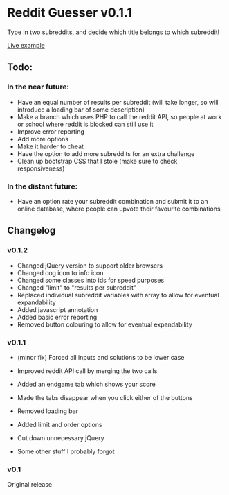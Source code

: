 # Reddit Guesser v0.1.1

Type in two subreddits, and decide which title belongs to which subreddit!

[Live example](http://www.natzim.com/redditguesser/)

## Todo:

### In the near future:

- Have an equal number of results per subreddit (will take longer, so will introduce a loading bar of some description)
- Make a branch which uses PHP to call the reddit API, so people at work or school where reddit is blocked can still use it
- Improve error reporting
- Add more options
- Make it harder to cheat
- Have the option to add more subreddits for an extra challenge
- Clean up bootstrap CSS that I stole (make sure to check responsiveness)

### In the distant future:

- Have an option rate your subreddit combination and submit it to an online database, where people can upvote their favourite combinations

## Changelog

### v0.1.2

- Changed jQuery version to support older browsers
- Changed cog icon to info icon
- Changed some classes into ids for speed purposes
- Changed "limit" to "results per subreddit"
- Replaced individual subreddit variables with array to allow for eventual expandability
- Added javascript annotation
- Added basic error reporting
- Removed button colouring to allow for eventual expandability

### v0.1.1

- (minor fix) Forced all inputs and solutions to be lower case

- Improved reddit API call by merging the two calls
- Added an endgame tab which shows your score
- Made the tabs disappear when you click either of the buttons
- Removed loading bar
- Added limit and order options
- Cut down unnecessary jQuery
- Some other stuff I probably forgot

### v0.1

Original release
